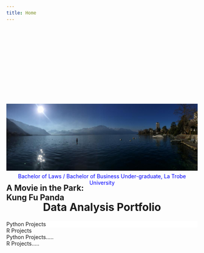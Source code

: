 ```yaml
---
title: Home
---
```

<html>
 <head>
  </head>
  <body>
   <style>
   .item1 {background: white;}
  
   .item2 {background: white;}
  
   .item3 {background: white;}
  
   .item4{background: white;}
  
   .container { 
     font-size:20px;
     min-height:300px
     width: 100%;
     background: white;
     display: grid;
     grid-template-columns: 1fr 1fr;
     grid-template-rows: 1fr 1fr;
     grid-gap:10px;
     text-align: center;
   }
 .image 
   { 
   position: relative; /* To help the image + text element to get along with the rest of the page*/ 
   width: 100%; /* for IE 6 */ 
   } 
   h2 
   { 
   position: absolute; /* To place the text on the image*/
   top: 200px; /* The exact location of the text from the top of the image*/
   left: 0; /* Other beautification stuff */
   width: 100%; 
   }
   /* Coloring time */
   h2 span /* decorating the text within the span tag */
   { 
   color: white; 
   font: bold 24px/45px Helvetica, Sans-Serif; 
   letter-spacing: -1px; 
   background: rgb(0, 0, 0); /* fallback color */ 
   background: rgba(0, 0, 0, 0.7); padding: 10px; 
   }
   h2 span.spacer { padding:0 5px; } /* to pad the background color of text to make it look more elegant */
 </style>
    <div class="image"> <!-- the image container -->
     <img src="assets/img/hero/Montreaux.jpeg" alt="" /> <!-- the image -->
     <h2>
     <span>A Movie in the Park:<span class='spacer'></span><br /><span class='spacer'></span>Kung Fu Panda</span> <!-- span tag to beautify it efficiently -->
     </h2> <!-- the text -->
     </div>
    <h1 align="center">Edward Southerington</h1>
    <p style="color: blue" align="center">MSc in Economics Graduate, Nova School of Business and Economics</p>
    <p style="color: blue" align="center">Bachelor of Laws / Bachelor of Business Under-graduate, La Trobe University</p>
    <h1 align="center">Data Analysis Portfolio</h1>
 
  <div class="container">
   <div class="item1">Python Projects</div>
   <div class="item2">R Projects</div>
   <div class="item3">Python Projects.....</div>
   <div class="item3">R Projects.....</div>
  </div>
  
 </body>
</html>
  
  
